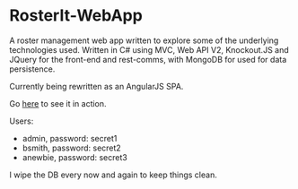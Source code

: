 RosterIt-WebApp
=============

A roster management web app written to explore some of the underlying technologies used.
Written in C# using MVC, Web API V2, Knockout.JS and JQuery for the front-end and rest-comms, with MongoDB for used for data persistence.

Currently being rewritten as an AngularJS SPA.

Go [here](http://luke-forder-rosterit-knockout.azurewebsites.net) to see it in action.

Users:
- admin, password: secret1
- bsmith, password: secret2
- anewbie, password: secret3

I wipe the DB every now and again to keep things clean.